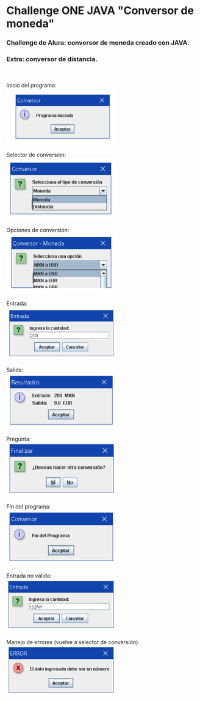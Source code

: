 # Challenge ONE JAVA "Conversor de moneda" <br>

### Challenge de Alura: conversor de moneda creado con JAVA.
### Extra: conversor de distancia.
<br><br>Inicio del programa:<br>
<img src="./img/inicio.PNG" style="width: 290px" style="width: 290px">
<br><br>Selector de conversión:<br>
<img src="./img/selector.PNG" style="width: 290px">
<br><br>Opciones de conversión:<br>
<img src="./img/opciones.PNG" style="width: 290px">
<br><br>Entrada:<br>
<img src="./img/entrada.PNG" style="width: 290px">
<br><br>Salida:<br>
<img src="./img/salida.PNG" style="width: 290px">
<br><br>Pregunta:<br>
<img src="./img/pregunta.PNG" style="width: 290px">
<br><br>Fin del programa:<br>
<img src="./img/final.PNG" style="width: 290px">
<br><br>Entrada no válida:<br>
<img src="./img/entrada-invalida.PNG" style="width: 290px">
<br><br>Manejo de errores (vuelve a selector de conversión):<br>
<img src="./img/error.PNG" style="width: 290px">
